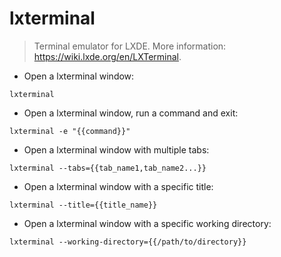 # lxterminal

> Terminal emulator for LXDE.
> More information: <https://wiki.lxde.org/en/LXTerminal>.

- Open a lxterminal window:

`lxterminal`

- Open a lxterminal window, run a command and exit:

`lxterminal -e "{{command}}"`

- Open a lxterminal window with multiple tabs:

`lxterminal --tabs={{tab_name1,tab_name2...}}`

- Open a lxterminal window with a specific title:

`lxterminal --title={{title_name}}`

- Open a lxterminal window with a specific working directory:

`lxterminal --working-directory={{/path/to/directory}}`
